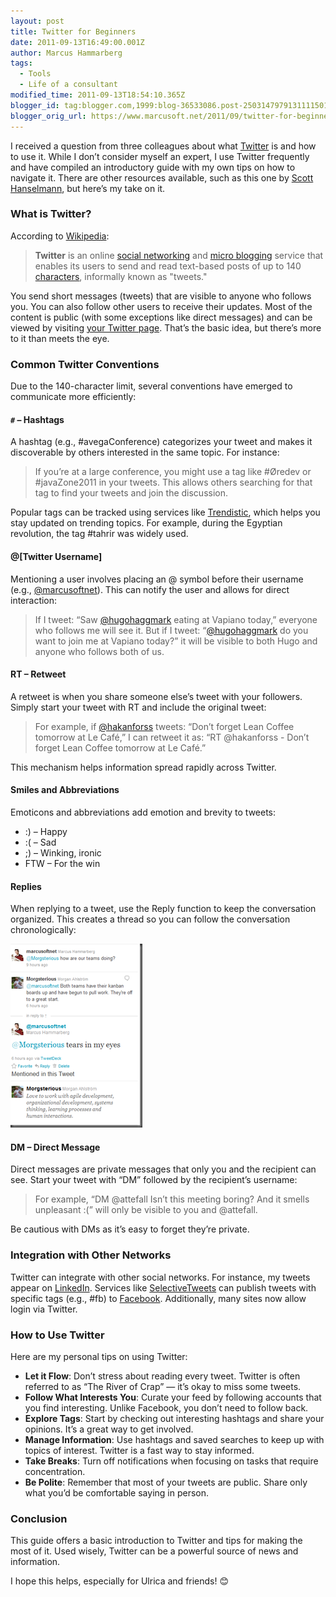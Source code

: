 ```yaml
---
layout: post
title: Twitter for Beginners
date: 2011-09-13T16:49:00.001Z
author: Marcus Hammarberg
tags:
  - Tools
  - Life of a consultant
modified_time: 2011-09-13T18:54:10.365Z
blogger_id: tag:blogger.com,1999:blog-36533086.post-2503147979131111501
blogger_orig_url: https://www.marcusoft.net/2011/09/twitter-for-beginners.html
---
```


I received a question from three colleagues about what [Twitter](http://twitter.com) is and how to use it. While I don’t consider myself an expert, I use Twitter frequently and have compiled an introductory guide with my own tips on how to navigate it. There are other resources available, such as this one by [Scott Hanselmann](http://www.hanselman.com/blog/HowToTwitterFirstStepsAndATwitterGlossary.aspx), but here’s my take on it.

### What is Twitter?

According to [Wikipedia](http://en.wikipedia.org/wiki/Twitter):

> **Twitter** is an online [social networking](http://en.wikipedia.org/wiki/Social_network_service) and [micro blogging](http://en.wikipedia.org/wiki/Microblogging) service that enables its users to send and read text-based posts of up to 140 [characters](http://en.wikipedia.org/wiki/Character_(computing)), informally known as "tweets."

You send short messages (tweets) that are visible to anyone who follows you. You can also follow other users to receive their updates. Most of the content is public (with some exceptions like direct messages) and can be viewed by visiting [your Twitter page](http://twitter.com/marcusoftnet). That’s the basic idea, but there’s more to it than meets the eye.

### Common Twitter Conventions

Due to the 140-character limit, several conventions have emerged to communicate more efficiently:

#### `#` – Hashtags

A hashtag (e.g., #avegaConference) categorizes your tweet and makes it discoverable by others interested in the same topic. For instance:

> If you’re at a large conference, you might use a tag like #Øredev or #javaZone2011 in your tweets. This allows others searching for that tag to find your tweets and join the discussion.

Popular tags can be tracked using services like [Trendistic](http://trendistic.indextank.com/), which helps you stay updated on trending topics. For example, during the Egyptian revolution, the tag #tahrir was widely used.

#### @[Twitter Username]

Mentioning a user involves placing an @ symbol before their username (e.g., [@marcusoftnet](http://twitter.com/marcusoftnet)). This can notify the user and allows for direct interaction:

> If I tweet: “Saw [@hugohaggmark](http://twitter.com/hugohaggmark) eating at Vapiano today,” everyone who follows me will see it. But if I tweet: “[@hugohaggmark](http://twitter.com/hugohaggmark) do you want to join me at Vapiano today?” it will be visible to both Hugo and anyone who follows both of us.

#### RT – Retweet

A retweet is when you share someone else’s tweet with your followers. Simply start your tweet with RT and include the original tweet:

> For example, if [@hakanforss](http://twitter.com/#!/hakanforss) tweets: “Don’t forget Lean Coffee tomorrow at Le Café,” I can retweet it as: “RT @hakanforss - Don’t forget Lean Coffee tomorrow at Le Café.”

This mechanism helps information spread rapidly across Twitter.

#### Smiles and Abbreviations

Emoticons and abbreviations add emotion and brevity to tweets:

- :) – Happy
- :( – Sad
- ;) – Winking, ironic
- FTW – For the win

#### Replies

When replying to a tweet, use the Reply function to keep the conversation organized. This creates a thread so you can follow the conversation chronologically:

![Twitter Reply Chain](/img/twitter%25252520reply%25252520chain_thumb%2525255B4%2525255D.png)

#### DM – Direct Message

Direct messages are private messages that only you and the recipient can see. Start your tweet with “DM” followed by the recipient’s username:

> For example, “DM @attefall Isn’t this meeting boring? And it smells unpleasant :(” will only be visible to you and @attefall.

Be cautious with DMs as it’s easy to forget they’re private.

### Integration with Other Networks

Twitter can integrate with other social networks. For instance, my tweets appear on [LinkedIn](http://www.linkedin.com). Services like [SelectiveTweets](http://www.facebook.com/selectivetwitter) can publish tweets with specific tags (e.g., #fb) to [Facebook](http://www.facebook.com/). Additionally, many sites now allow login via Twitter.

### How to Use Twitter

Here are my personal tips on using Twitter:

- **Let it Flow**: Don’t stress about reading every tweet. Twitter is often referred to as “The River of Crap” — it’s okay to miss some tweets.
- **Follow What Interests You**: Curate your feed by following accounts that you find interesting. Unlike Facebook, you don’t need to follow back.
- **Explore Tags**: Start by checking out interesting hashtags and share your opinions. It’s a great way to get involved.
- **Manage Information**: Use hashtags and saved searches to keep up with topics of interest. Twitter is a fast way to stay informed.
- **Take Breaks**: Turn off notifications when focusing on tasks that require concentration.
- **Be Polite**: Remember that most of your tweets are public. Share only what you’d be comfortable saying in person.

### Conclusion

This guide offers a basic introduction to Twitter and tips for making the most of it. Used wisely, Twitter can be a powerful source of news and information.

I hope this helps, especially for Ulrica and friends! 😊

